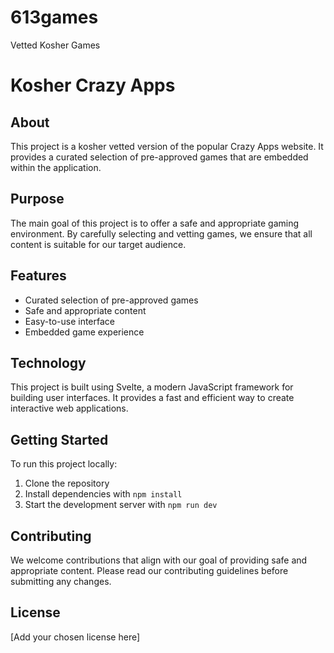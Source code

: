 # 613games
Vetted Kosher Games
# Kosher Crazy Apps

## About

This project is a kosher vetted version of the popular Crazy Apps website. It provides a curated selection of pre-approved games that are embedded within the application.

## Purpose

The main goal of this project is to offer a safe and appropriate gaming environment. By carefully selecting and vetting games, we ensure that all content is suitable for our target audience.

## Features

- Curated selection of pre-approved games
- Safe and appropriate content
- Easy-to-use interface
- Embedded game experience

## Technology

This project is built using Svelte, a modern JavaScript framework for building user interfaces. It provides a fast and efficient way to create interactive web applications.

## Getting Started

To run this project locally:

1. Clone the repository
2. Install dependencies with `npm install`
3. Start the development server with `npm run dev`

## Contributing

We welcome contributions that align with our goal of providing safe and appropriate content. Please read our contributing guidelines before submitting any changes.

## License

[Add your chosen license here]
